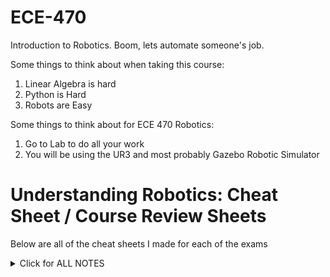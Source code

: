 # ECE-470
Introduction to Robotics. Boom, lets automate someone's job.

Some things to think about when taking this course:
  1. Linear Algebra is hard
  2. Python is Hard
  3. Robots are Easy

Some things to think about for ECE 470 Robotics:
  1. Go to Lab to do all your work
  2. You will be using the UR3 and most probably Gazebo Robotic Simulator

# Understanding Robotics: Cheat Sheet / Course Review Sheets
Below are all of the cheat sheets I made for each of the exams
<details> <summary> Click for ALL NOTES </summary>
  
## Exam 1: 
<details> <summary> <span style="color: green"> Exam 1 </span> </summary>

> I know its beautiful
</details>

## Exam 2: 
<details> <summary> <span style="color: green"> Exam 2 </span> </summary>

> I know its beautiful
</details>

# Bi-Weekly Practice: Labs
Below are all the information about the programs for the labs

## Lab Setup, and Executing the Programs using Command Line
<details> <summary> Click for LAB SETUP </summary>

    LAB SETUP
=================================
Take my reference from Lab 2, which will help out a lot

*Creating a workspace in Commands Terminal*

    mkdir -p catkin_rbalita2/src  // creates src folder for workspace
    cd catkin_rbalita2/src        // directs to folder created
    catkin_init_workspace         // makes this folder the src folder, and creates the build and devel folders in your workspace
    
*Building the workspace. Always do in Command Terminal*
    
    cd ~/catkin_rbalita2/
    Catkin_make					// build workspace

*After compilation is complete, I can now launch ROS commands. Open Gazebo*
    
    cd catkin_rbalita2/src/ur3_driver 	      // directs to ur3_driver folder
    Roslaunch ur3_driver ur3_gazebo.launch 	// this should open gazebo

    CTRL + SHIFT + N					// opens new tab
    source devel/setup.bash				// do this every time you open a new tab to use tabs


*Make your execute file executable*
    
    Cd ~  							// cd to main
    Cd catkin_rbalita2/src/lab2andDrivers/scripts   // direct to scripts of lab
    chmod +x lab2_exec.py 					// makes the lab2_exec file executable


*See your robot move*
    
    Cd ~ 								  // cd to main
    Cd catkin_rbalita2/src/lab2andDrivers 		  // direct to lab folder

    Rosrun lab2pkg_py lab2_exec.py					// For Gazebo 
    Rosrun lab2pkg_py lab2_exec.py --simulator True		// For simulation
    Rosrun lab2pkg_py lab2_exec.py --simulator False		// Run it on Hardware
</details>

## Lab Informations
<details> <summary> Click for ALL LABS </summary>
</details>



# Weekly Practice: Prairielearn Homeworks
Below are all the information about the programs I made for the homework

## PrairieLearn Homework 
<details>
	<summary> Click for ALL NOTES </summary>
</details>








